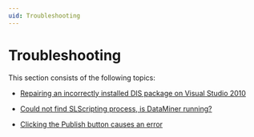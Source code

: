 ```yaml
---
uid: Troubleshooting
---
```


# Troubleshooting

This section consists of the following topics:

- [Repairing an incorrectly installed DIS package on Visual Studio 2010](Repairing_an_incorrectly_installed_DIS_package_on_Visual_Studio_2010.md)

- [Could not find SLScripting process, is DataMiner running?](Could_not_find_SLScripting_process_is_DataMiner_running.md)

- [Clicking the Publish button causes an error](Clicking_the_Publish_button_causes_an_error.md)
